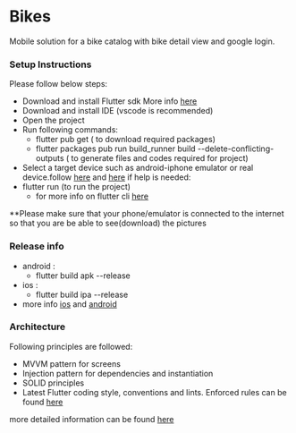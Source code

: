 # Bikes

Mobile solution for a bike catalog with bike detail view and google login.

### Setup Instructions

Please follow below steps:

- Download and install Flutter sdk More info [here](https://docs.flutter.dev/get-started/install)
- Download and install IDE (vscode is recommended)
- Open the project
- Run following commands:
  - flutter pub get ( to download required packages)
  - flutter packages pub run build_runner build --delete-conflicting-outputs ( to generate files and codes required for project)
- Select a target device such as android-iphone emulator or real device.follow [here](https://docs.flutter.dev/get-started/test-drive) and [here](https://developer.android.com/studio/run/managing-avds) if help is needed:
- flutter run (to run the project)
  - for more info on flutter cli [here](https://docs.flutter.dev/reference/flutter-cli)

\*\*Please make sure that your phone/emulator is connected to the internet so that you are be able to see(download) the pictures

### Release info

- android :
  - flutter build apk --release
- ios :
  - flutter build ipa --release
- more info [ios](https://docs.flutter.dev/deployment/ios) and [android](https://docs.flutter.dev/deployment/android)

### Architecture

Following principles are followed:

- MVVM pattern for screens
- Injection pattern for dependencies and instantiation
- SOLID principles
- Latest Flutter coding style, conventions and lints. Enforced rules can be found [here](analysis_options.yaml)

more detailed information can be found [here](https://miro.com/app/board/uXjVOUqXTnc=/?invite_link_id=218787102528)
